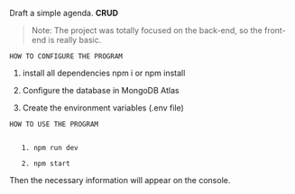Draft a simple agenda.
**CRUD**
>Note: The project was totally focused on the back-end, so the front-end is really basic.

    HOW TO CONFIGURE THE PROGRAM
   
  1. install all dependencies    npm i or npm install

   2. Configure the database in MongoDB Atlas
   
   3. Create the environment variables (.env file)
   
    HOW TO USE THE PROGRAM
   

       1. npm run dev
       
       2. npm start

   
Then the necessary information will appear on the console.
